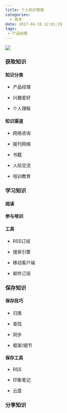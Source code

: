```yaml
---
title: 个人知识管理
categories:
  - 技术
date: 2017-04-18 12:01:29
tags:
 - 产品经理
---
```


![](http://pics.naaln.com/blog/2019-01-14-032052.jpg)

### 获取知识

#### 知识分类

- 产品经理

- 兴趣爱好

- 个人理睬

#### 知识渠道

- 网络咨询

- 报刊网络

- 书籍

- 人际交流

- 培训教育

### 学习知识

#### 阅读

#### 参与培训

#### 工具

- RSS订阅

- 搜索引擎

- 移动客户端

- 邮件订阅

### 保存知识

#### 保存技巧

- 归类

- 查找

- 同步

- 框架/细节

#### 保存工具

- RSS

- 印象笔记

- 云盘

### 分享知识
